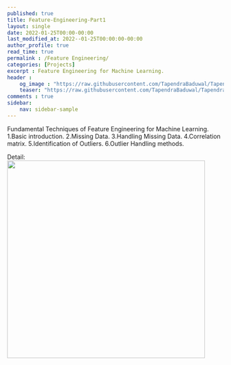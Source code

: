 ```yaml
---
published: true
title: Feature-Engineering-Part1
layout: single
date: 2022-01-25T00:00-00:00
last_modified_at: 2022--01-25T00:00:00-00:00
author_profile: true
read_time: true
permalink : /Feature Engineering/
categories: [Projects]
excerpt : Feature Engineering for Machine Learning.
header :
    og_image : "https://raw.githubusercontent.com/TapendraBaduwal/TapendraBaduwal.github.io/main/images/Feature_Eng.png"
    teaser: "https://raw.githubusercontent.com/TapendraBaduwal/TapendraBaduwal.github.io/main/images/Feature_Eng.png"
comments : true
sidebar:
    nav: sidebar-sample
---
```


Fundamental Techniques of Feature Engineering for Machine Learning.
1.Basic introduction.
2.Missing Data.
3.Handling Missing Data.
4.Correlation matrix.
5.Identification of Outliers.
6.Outlier Handling methods.


Detail:
<a href="https://github.com/TapendraBaduwal/Fundamental_Feature_Engineering_1"><img src="https://github-link-card.s3.ap-northeast-1.amazonaws.com/TapendraBaduwal/Fundamental_Feature_Engineering_1.png" width="460px"></a>
